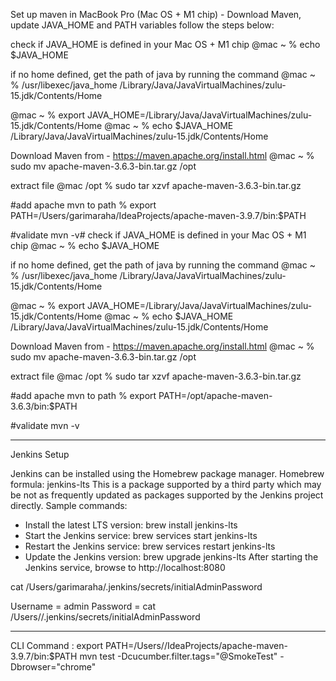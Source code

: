 Set up maven in MacBook Pro (Mac OS + M1 chip) - Download Maven, update JAVA_HOME and PATH variables
follow the steps below:

check if JAVA_HOME is defined in your Mac OS + M1 chip
@mac ~ % echo $JAVA_HOME

if no home defined, get the path of java by running the command
    @mac ~ % /usr/libexec/java_home
/Library/Java/JavaVirtualMachines/zulu-15.jdk/Contents/Home

@mac ~ % export JAVA_HOME=/Library/Java/JavaVirtualMachines/zulu-15.jdk/Contents/Home
@mac ~ % echo $JAVA_HOME
/Library/Java/JavaVirtualMachines/zulu-15.jdk/Contents/Home

Download Maven from - https://maven.apache.org/install.html
@mac ~ % sudo mv apache-maven-3.6.3-bin.tar.gz /opt

extract file
@mac /opt % sudo tar xzvf apache-maven-3.6.3-bin.tar.gz

#add apache mvn to path
% export PATH=/Users/garimaraha/IdeaProjects/apache-maven-3.9.7/bin:$PATH

#validate
mvn -v# check if JAVA_HOME is defined in your Mac OS + M1 chip
@mac ~ % echo $JAVA_HOME

if no home defined, get the path of java by running the command
    @mac ~ % /usr/libexec/java_home
/Library/Java/JavaVirtualMachines/zulu-15.jdk/Contents/Home

@mac ~ % export JAVA_HOME=/Library/Java/JavaVirtualMachines/zulu-15.jdk/Contents/Home
@mac ~ % echo $JAVA_HOME
/Library/Java/JavaVirtualMachines/zulu-15.jdk/Contents/Home

Download Maven from - https://maven.apache.org/install.html
@mac ~ % sudo mv apache-maven-3.6.3-bin.tar.gz /opt

extract file
@mac /opt % sudo tar xzvf apache-maven-3.6.3-bin.tar.gz

#add apache mvn to path
% export PATH=/opt/apache-maven-3.6.3/bin:$PATH

#validate
mvn -v


***************************************************************************************************

Jenkins Setup

Jenkins can be installed using the Homebrew package manager. Homebrew formula: jenkins-lts This is a package supported by a third party which may be not as frequently updated as packages supported by the Jenkins project directly.
Sample commands:
* Install the latest LTS version: brew install jenkins-lts
* Start the Jenkins service: brew services start jenkins-lts
* Restart the Jenkins service: brew services restart jenkins-lts
* Update the Jenkins version: brew upgrade jenkins-lts
After starting the Jenkins service, browse to http://localhost:8080

cat /Users/garimaraha/.jenkins/secrets/initialAdminPassword

Username = admin
Password = cat /Users/<username>/.jenkins/secrets/initialAdminPassword

****************************************************************************************************
CLI Command :
export PATH=/Users/<username>/IdeaProjects/apache-maven-3.9.7/bin:$PATH
mvn test -Dcucumber.filter.tags="@SmokeTest" -Dbrowser="chrome" 
